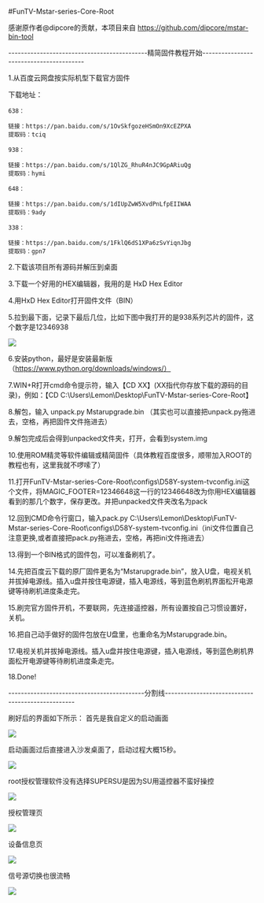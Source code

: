 #FunTV-Mstar-series-Core-Root

感谢原作者@dipcore的贡献，本项目来自
https://github.com/dipcore/mstar-bin-tool

--------------------------------------------精简固件教程开始----------------------------------------

1.从百度云网盘按实际机型下载官方固件

  下载地址：
  
    638：
    
    链接：https://pan.baidu.com/s/1OvSkfgozeHSmOn9XcEZPXA
    提取码：tciq
    
    938：
    
    链接：https://pan.baidu.com/s/1QlZG_RhuR4nJC9GpARiuQg
    提取码：hymi
    
    648：
    
    链接：https://pan.baidu.com/s/1dIUpZwW5XvdPnLfpEIIWAA
    提取码：9ady
    
    338：
    
    链接：https://pan.baidu.com/s/1FklQ6dS1XPa6zSvYiqnJbg
    提取码：gpn7

2.下载该项目所有源码并解压到桌面

3.下载一个好用的HEX编辑器，我用的是 HxD Hex Editor

4.用HxD Hex Editor打开固件文件（BIN）

5.拉到最下面，记录下最后几位，比如下图中我打开的是938系列芯片的固件，这个数字是12346938

![](https://github.com/283330601/FunTV-Mstar-series-Core-Root/blob/master/image/7.png)  

6.安装python，最好是安装最新版（https://www.python.org/downloads/windows/）

7.WIN+R打开cmd命令提示符，输入【CD XX】(XX指代你存放下载的源码的目录)，例如：【CD C:\Users\Lemon\Desktop\FunTV-Mstar-series-Core-Root】

8.解包，输入 unpack.py Mstarupgrade.bin （其实也可以直接把unpack.py拖进去，空格，再把固件文件拖进去）

9.解包完成后会得到unpacked文件夹，打开，会看到system.img

10.使用ROM精灵等软件编辑或精简固件（具体教程百度很多，顺带加入ROOT的教程也有，这里我就不啰嗦了）

11.打开FunTV-Mstar-series-Core-Root\configs\D58Y-system-tvconfig.ini这个文件，将MAGIC_FOOTER=12346648这一行的12346648改为你用HEX编辑器看到的那几个数字，保存更改。并把unpacked文件夹改名为pack

12.回到CMD命令行窗口，输入pack.py C:\Users\Lemon\Desktop\FunTV-Mstar-series-Core-Root\configs\D58Y-system-tvconfig.ini（ini文件位置自己注意更换,或者直接把pack.py拖进去，空格，再把ini文件拖进去）

13.得到一个BIN格式的固件包，可以准备刷机了。

14.先把百度云下载的原厂固件更名为“Mstarupgrade.bin”，放入U盘，电视关机并拔掉电源线。插入u盘并按住电源键，插入电源线，等到蓝色刷机界面松开电源键等待刷机进度条走完。

15.刷完官方固件开机，不要联网，先连接遥控器，所有设置按自己习惯设置好，关机。

16.把自己动手做好的固件包放在U盘里，也重命名为Mstarupgrade.bin。

17.电视关机并拔掉电源线。插入u盘并按住电源键，插入电源线，等到蓝色刷机界面松开电源键等待刷机进度条走完。

18.Done!


-------------------------------------------分割线-------------------------------------------------

刷好后的界面如下所示：
首先是我自定义的启动画面

![](https://github.com/283330601/FunTV-Mstar-series-Core-Root/blob/master/image/1.jpg)  

启动画面过后直接进入沙发桌面了，启动过程大概15秒。

![](https://github.com/283330601/FunTV-Mstar-series-Core-Root/blob/master/image/2.jpg)  

root授权管理软件没有选择SUPERSU是因为SU用遥控器不蛮好操控

![](https://github.com/283330601/FunTV-Mstar-series-Core-Root/blob/master/image/3.jpg)  

授权管理页

![](https://github.com/283330601/FunTV-Mstar-series-Core-Root/blob/master/image/4.jpg)  

设备信息页

![](https://github.com/283330601/FunTV-Mstar-series-Core-Root/blob/master/image/5.jpg)  

信号源切换也很流畅

![](https://github.com/283330601/FunTV-Mstar-series-Core-Root/blob/master/image/6.jpg)  


